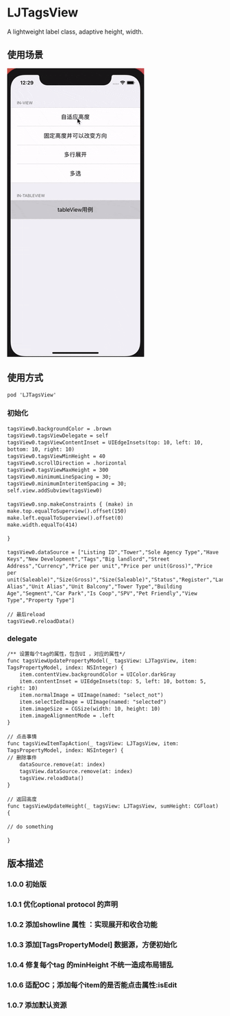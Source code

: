 # LJTagsView
A lightweight label class, adaptive height, width.

## 使用场景

![image](https://github.com/Clemmie-L/LJTagsView/blob/main/image/ezgif-2-923de88307ee.gif)

## 使用方式

    pod 'LJTagsView'

### 初始化

    tagsView0.backgroundColor = .brown
    tagsView0.tagsViewDelegate = self
    tagsView0.tagsViewContentInset = UIEdgeInsets(top: 10, left: 10, bottom: 10, right: 10)
    tagsView0.tagsViewMinHeight = 40
    tagsView0.scrollDirection = .horizontal
    tagsView0.tagsViewMaxHeight = 300
    tagsView0.minimumLineSpacing = 30;
    tagsView0.minimumInteritemSpacing = 30;
    self.view.addSubview(tagsView0)
    
    tagsView0.snp.makeConstraints { (make) in
    make.top.equalToSuperview().offset(150)
    make.left.equalToSuperview().offset(0)
    make.width.equalTo(414)
    
    }

    tagsView0.dataSource = ["Listing ID","Tower","Sole Agency Type","Have Keys","New Development","Tags","Big landlord","Street Address","Currency","Price per unit","Price per unit(Gross)","Price per unit(Saleable)","Size(Gross)","Size(Saleable)","Status","Register","Landlord","SSD","Agent","Floor Alias","Unit Alias","Unit Balcony","Tower Type","Building Age","Segment","Car Park","Is Coop","SPV","Pet Friendly","View Type","Property Type"]

    // 最后reload
    tagsView0.reloadData()

### delegate

    /** 设置每个tag的属性，包含UI ，对应的属性*/
    func tagsViewUpdatePropertyModel(_ tagsView: LJTagsView, item: TagsPropertyModel, index: NSInteger) {
        item.contentView.backgroundColor = UIColor.darkGray
        item.contentInset = UIEdgeInsets(top: 5, left: 10, bottom: 5, right: 10)
        item.normalImage = UIImage(named: "select_not")
        item.selectIedImage = UIImage(named: "selected")
        item.imageSize = CGSize(width: 10, height: 10)
        item.imageAlignmentMode = .left
    }

    // 点击事情
    func tagsViewItemTapAction(_ tagsView: LJTagsView, item: TagsPropertyModel, index: NSInteger) {
    // 删除事件
        dataSource.remove(at: index)
        tagsView.dataSource.remove(at: index)
        tagsView.reloadData()
    }

    // 返回高度
    func tagsViewUpdateHeight(_ tagsView: LJTagsView, sumHeight: CGFloat) {

    // do something

    }

## 版本描述
### 1.0.0 初始版
### 1.0.1 优化optional protocol 的声明
### 1.0.2 添加showline 属性 ：实现展开和收合功能
### 1.0.3 添加[TagsPropertyModel] 数据源，方便初始化
### 1.0.4 修复每个tag 的minHeight 不统一造成布局错乱
### 1.0.6 适配OC；添加每个item的是否能点击属性:isEdit
### 1.0.7 添加默认资源
